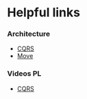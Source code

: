 # Helpful links

### Architecture
  * [CQRS](https://martinfowler.com/bliki/CQRS.html)
  * [Move](https://cirw.in/blog/time-to-move-on)
  
### Videos PL
  * [CQRS](https://vimeo.com/197594221)
   
  

